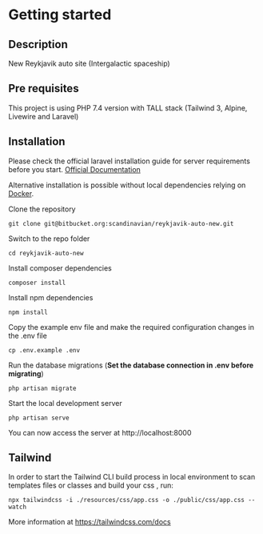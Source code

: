 # Getting started

## Description
New Reykjavik auto site (Intergalactic spaceship)

## Pre requisites
This project is using PHP 7.4 version with TALL stack (Tailwind 3, Alpine, Livewire and Laravel)

## Installation

Please check the official laravel installation guide for server requirements before you start. [Official Documentation](https://laravel.com/docs/8.x/installation)

Alternative installation is possible without local dependencies relying on [Docker](#docker). 

Clone the repository

    git clone git@bitbucket.org:scandinavian/reykjavik-auto-new.git

Switch to the repo folder

    cd reykjavik-auto-new

Install composer dependencies

    composer install

Install npm dependencies

    npm install

Copy the example env file and make the required configuration changes in the .env file

    cp .env.example .env

Run the database migrations (**Set the database connection in .env before migrating**)

    php artisan migrate

Start the local development server

    php artisan serve

You can now access the server at http://localhost:8000

## Tailwind

In order to start the Tailwind CLI build process in local environment to scan templates files or classes and build your css , run: 

    npx tailwindcss -i ./resources/css/app.css -o ./public/css/app.css --watch

More information at https://tailwindcss.com/docs